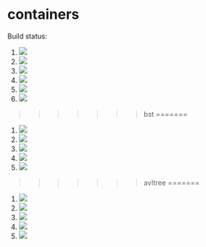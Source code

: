 # containers

Build status:

1. [![](https://github.com/nhendelman/containers/workflows/tests-fibonacci/badge.svg)](https://github.com/mikeizbicki/containers/actions?query=workflow%3Atests-fibonacci)
1. [![](https://github.com/nhendelman/containers/workflows/tests-range/badge.svg)](https://github.com/mikeizbicki/containers/actions?query=workflow%3Atests-range)
1. [![](https://github.com/nhendelman/containers/workflows/tests-fibonacci/badge.svg?branch=bst)](https://github.com/nhendelman/containers/actions?query=workflow%3Atests-fibonacci)
1. [![](https://github.com/nhendelman/containers/workflows/tests-range/badge.svg?branch=bst)](https://github.com/nhendelman/containers/actions?query=workflow%3Atests-range)
1. [![](https://github.com/nhendelman/containers/workflows/tests-BST/badge.svg?branch=bst)](https://github.com/nhendelman/containers/actions?query=workflow%3Atests-BST)
1. [![](https://github.com/nhendelman/containers/workflows/tests-BinaryTree/badge.svg?branch=bst)](https://github.com/nhendelman/containers/actions?query=workflow%3Atests-BinaryTree)
>>>>>>> bst
=======
1. [![](https://github.com/nhendelman/containers/workflows/tests-fibonacci/badge.svg?branch=avltree)](https://github.com/nhendelman/containers/actions?query=workflow%3Atests-fibonacci)
1. [![](https://github.com/nhendelman/containers/workflows/tests-range/badge.svg?branch=avltree)](https://github.com/nhendelman/containers/actions?query=workflow%3Atests-range)
1. [![](https://github.com/nhendelman/containers/workflows/tests-BST/badge.svg?branch=avltree)](https://github.com/nhendelman/containers/actions?query=workflow%3Atests-BST)
1. [![](https://github.com/nhendelman/containers/workflows/tests-BinaryTree/badge.svg?branch=avltree)](https://github.com/nhendelman/containers/actions?query=workflow%3Atests-BinaryTree)
1. [![](https://github.com/nhendelman/containers/workflows/tests-AVLTree/badge.svg?branch=avltree)](https://github.com/nhendelman/containers/actions?query=workflow%3Atests-AVLTree)
>>>>>>> avltree
=======
1. [![](https://github.com/nhendelman/containers/workflows/tests-fibonacci/badge.svg?branch=heap)](https://github.com/nhendelman/containers/actions?query=workflow%3Atests-fibonacci)
1. [![](https://github.com/nhendelman/containers/workflows/tests-range/badge.svg?branch=heap)](https://github.com/nhendelman/containers/actions?query=workflow%3Atests-range)
1. [![](https://github.com/nhendelman/containers/workflows/tests-BST/badge.svg?branch=heap)](https://github.com/nhendelman/containers/actions?query=workflow%3Atests-BST)
1. [![](https://github.com/nhendelman/containers/workflows/tests-BinaryTree/badge.svg?branch=heap)](https://github.com/nhendelman/containers/actions?query=workflow%3Atests-BinaryTree)
1. [![](https://github.com/nhendelman/containers/workflows/tests-heap/badge.svg)](https://github.com/nhendelman/containers/actions?query=workflow%3Atests-Heap?branch=heap)

